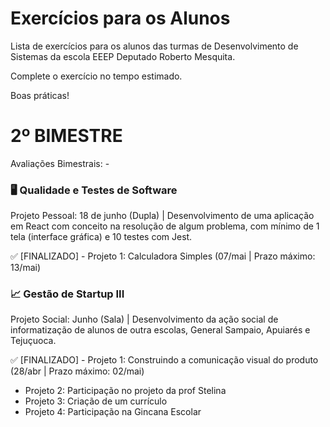 # Exercícios para os Alunos
Lista de exercícios para os alunos das turmas de Desenvolvimento de Sistemas da escola EEEP Deputado Roberto Mesquita.

Complete o exercício no tempo estimado.

Boas práticas!

# 2º BIMESTRE
Avaliações Bimestrais: -
### 🖥️ Qualidade e Testes de Software
Projeto Pessoal: 18 de junho (Dupla) | Desenvolvimento de uma aplicação em React com conceito na resolução de algum problema, com mínimo de 1 tela (interface gráfica) e 10 testes com Jest.

✅ [FINALIZADO] - Projeto 1: Calculadora Simples (07/mai | Prazo máximo: 13/mai)

### 📈 Gestão de Startup III
Projeto Social: Junho (Sala) | Desenvolvimento da ação social de informatização de alunos de outra escolas, General Sampaio, Apuiarés e Tejuçuoca.

✅ [FINALIZADO] - Projeto 1: Construindo a comunicação visual do produto (28/abr | Prazo máximo: 02/mai)
- Projeto 2: Participação no projeto da prof Stelina
- Projeto 3: Criação de um currículo
- Projeto 4: Participação na Gincana Escolar
